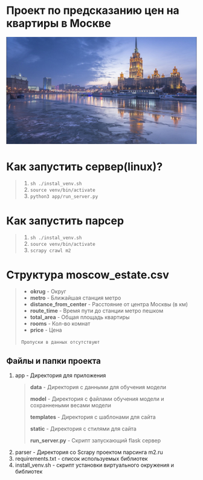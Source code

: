 # Проект по предсказанию цен на квартиры в Москве
<p align="center">
  <img src="app/static/images/moscow.jpg" width="1000" title="hover text">
</p>

# Как запустить сервер(linux)?
> 1. ``` sh ./instal_venv.sh ```
> 2. ``` source venv/bin/activate ```
> 3. ``` python3 app/run_server.py ```

# Как запустить парсер
> 1. ``` sh ./instal_venv.sh ```
> 2. ``` source venv/bin/activate ```
> 3. ``` scrapy crawl m2 ```

# Структура moscow_estate.csv
> - **okrug** - Округ
> - **metro** - Ближайшая станция метро 
> - **distance_from_center** - Расстояние от центра Москвы (в км) 
> - **route_time** - Время пути до станции метро пешком
> - **total_area** - Общая площадь квартиры
> - **rooms** - Кол-во комнат
> - **price** - Цена
> 
> ``` Пропуски в данных отсутствуют ```

## Файлы и папки проекта
1. app - Директория для приложения
    > **data** - Директория с данными для обучения модели
    > 
    > **model** - Директория с файлами обучения модели и сохраннеными весами модели
    > 
    > **templates** - Директория с шаблонами для сайта
    > 
    > **static** - Директория с стилями для сайта
    > 
    > **run_server.py** - Скрипт запускающий flask сервер
2. parser - Директория со Scrapy проектом парсинга m2.ru
3. requirements.txt - список используемых библиотек
4. install_venv.sh - скрипт установки виртуального окружения и библиотек




